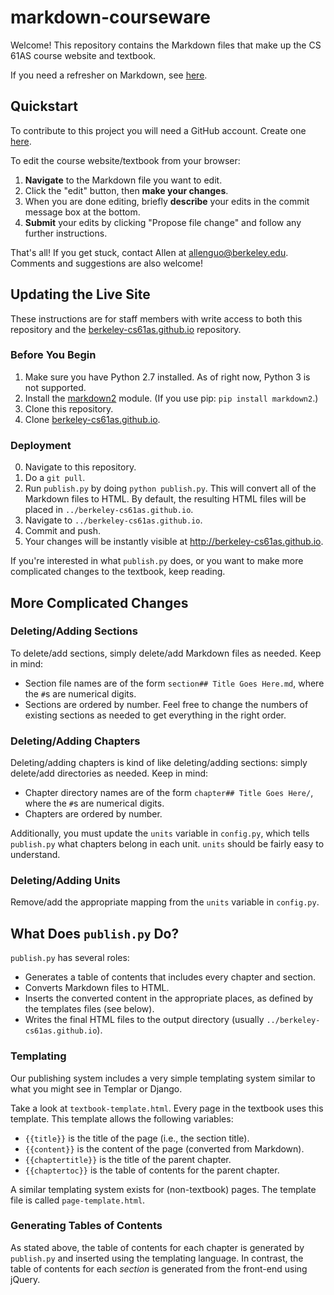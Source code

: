 # markdown-courseware

Welcome! This repository contains the Markdown files that make up the CS 61AS course website and textbook.

If you need a refresher on Markdown, see [here](https://github.com/adam-p/markdown-here/wiki/Markdown-Cheatsheet).

Quickstart
----------
To contribute to this project you will need a GitHub account. Create one [here](https://github.com/join).

To edit the course website/textbook from your browser:

1. **Navigate** to the Markdown file you want to edit.
2. Click the "edit" button, then **make your changes**.
3. When you are done editing, briefly **describe** your edits in the commit message box at the bottom.
3. **Submit** your edits by clicking "Propose file change" and follow any further instructions.

<!--
1. **Fork this repository** by clicking "Fork" above. This will make an editable copy of the course website for you. To understand this better, see GitHub's [help page](https://help.github.com/articles/fork-a-repo/).
2. In your forked copy, navigate to the Markdown file you want to edit then **make your changes** by clicking the "edit" button. Remember that you can click "Preview changes" to see what changes you've made.
3. **Save your changes**, making sure to describe your changes in the commit message.
4. **Create a pull request** by going [https://github.com/berkeley-cs61as/markdown-courseware/compare](here) and clicking "compare across forks". Then select your fork and click "Create pull request". This is you telling us, "I have made changes and I would like you to merge them." See GitHub's [https://help.github.com/articles/creating-a-pull-request/](help page) for more information.
-->
That's all! If you get stuck, contact Allen at allenguo@berkeley.edu. Comments and suggestions are also welcome!

Updating the Live Site
----------------------

These instructions are for staff members with write access to both this repository and the [berkeley-cs61as.github.io](https://github.com/berkeley-cs61as/berkeley-cs61as.github.io) repository.

### Before You Begin

1. Make sure you have Python 2.7 installed. As of right now, Python 3 is not supported.
2. Install the [markdown2](https://github.com/trentm/python-markdown2) module. (If you use pip: `pip install markdown2`.)
3. Clone this repository.
4. Clone [berkeley-cs61as.github.io](https://github.com/berkeley-cs61as/berkeley-cs61as.github.io).

### Deployment

0. Navigate to this repository.
0. Do a `git pull`.
2. Run `publish.py` by doing `python publish.py`. This will convert all of the Markdown files to HTML. By default, the resulting HTML files will be placed in `../berkeley-cs61as.github.io`.
3. Navigate to `../berkeley-cs61as.github.io`.
4. Commit and push.
4. Your changes will be instantly visible at http://berkeley-cs61as.github.io.

If you're interested in what `publish.py` does, or you want to make more complicated changes to the textbook, keep reading.

More Complicated Changes
------------------------
### Deleting/Adding Sections
To delete/add sections, simply delete/add Markdown files as needed. Keep in mind:

* Section file names are of the form `section## Title Goes Here.md`, where the `#`s are numerical digits.
* Sections are ordered by number. Feel free to change the numbers of existing sections as needed to get everything in the right order.

### Deleting/Adding Chapters
Deleting/adding chapters is kind of like deleting/adding sections: simply delete/add directories as needed. Keep in mind:

* Chapter directory names are of the form `chapter## Title Goes Here/`, where the `#`s are numerical digits.
* Chapters are ordered by number.

Additionally, you must update the `units` variable in `config.py`, which tells `publish.py` what chapters belong in each unit. `units` should be fairly easy to understand.

### Deleting/Adding Units
Remove/add the appropriate mapping from the `units` variable in `config.py`.

What Does `publish.py` Do?
--------------------------
`publish.py` has several roles:

* Generates a table of contents that includes every chapter and section.
* Converts Markdown files to HTML.
* Inserts the converted content in the appropriate places, as defined by the templates files (see below).
* Writes the final HTML files to the output directory (usually `../berkeley-cs61as.github.io`).

### Templating

Our publishing system includes a very simple templating system similar to what you might see in Templar or Django.

Take a look at `textbook-template.html`. Every page in the textbook uses this template. This template allows the following variables:
* `{{title}}` is the title of the page (i.e., the section title).
* `{{content}}` is the content of the page (converted from Markdown).
* `{{chaptertitle}}` is the title of the parent chapter.
* `{{chaptertoc}}` is the table of contents for the parent chapter.

A similar templating system exists for (non-textbook) pages. The template file is called `page-template.html`.

### Generating Tables of Contents

As stated above, the table of contents for each chapter is generated by `publish.py` and inserted using the templating language. In contrast, the table of contents for each *section* is generated from the front-end using jQuery.

